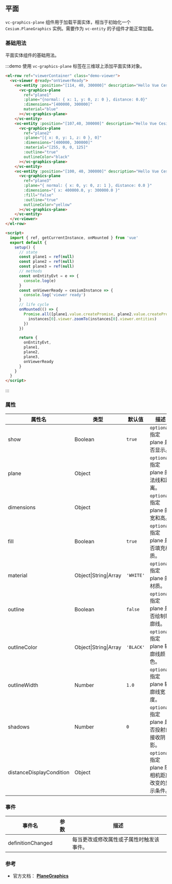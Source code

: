 ## 平面

`vc-graphics-plane` 组件用于加载平面实体，相当于初始化一个 `Cesium.PlaneGraphics` 实例。需要作为 `vc-entity` 的子组件才能正常加载。

### 基础用法

平面实体组件的基础用法。

:::demo 使用 `vc-graphics-plane` 标签在三维球上添加平面实体对象。

```html
<el-row ref="viewerContainer" class="demo-viewer">
  <vc-viewer @ready="onViewerReady">
    <vc-entity :position="[114, 40, 300000]" description="Hello Vue Cesium">
      <vc-graphics-plane
        ref="plane1"
        :plane="{normal: { x: 1, y: 0, z: 0 }, distance: 0.0}"
        :dimensions="[400000, 300000]"
        material="blue"
      ></vc-graphics-plane>
    </vc-entity>
    <vc-entity :position="[107,40, 300000]" description="Hello Vue Cesium">
      <vc-graphics-plane
        ref="plane2"
        :plane="[{ x: 0, y: 1, z: 0 }, 0]"
        :dimensions="[400000, 300000]"
        :material="[255, 0, 0, 125]"
        :outline="true"
        outlineColor="black"
      ></vc-graphics-plane>
    </vc-entity>
    <vc-entity :position="[100, 40, 300000]" description="Hello Vue Cesium">
      <vc-graphics-plane
        ref="plane3"
        :plane="{ normal: { x: 0, y: 0, z: 1 }, distance: 0.0 }"
        :dimensions="{ x: 400000.0, y: 300000.0 }"
        :fill="false"
        :outline="true"
        outlineColor="yellow"
      ></vc-graphics-plane>
    </vc-entity>
  </vc-viewer>
</el-row>

<script>
  import { ref, getCurrentInstance, onMounted } from 'vue'
  export default {
    setup() {
      // state
      const plane1 = ref(null)
      const plane2 = ref(null)
      const plane3 = ref(null)
      // methods
      const onEntityEvt = e => {
        console.log(e)
      }
      const onViewerReady = cesiumInstance => {
        console.log('viewer ready')
      }
      // life cycle
      onMounted(() => {
        Promise.all([plane1.value.createPromise, plane2.value.createPromise, plane3.value.createPromise]).then(instances => {
          instances[0].viewer.zoomTo(instances[0].viewer.entities)
        })
      })

      return {
        onEntityEvt,
        plane1,
        plane2,
        plane3,
        onViewerReady
      }
    }
  }
</script>
```

:::

### 属性

| 属性名                   | 类型                  | 默认值    | 描述                                             |
| ------------------------ | --------------------- | --------- | ------------------------------------------------ |
| show                     | Boolean               | `true`    | `optional` 指定 plane 是否显示。                 |
| plane                    | Object                |           | `optional` 指定 plane 的法线和距离。             |
| dimensions               | Object                |           | `optional` 指定 plane 的宽和高。                 |
| fill                     | Boolean               | `true`    | `optional` 指定 plane 是否填充材质。             |
| material                 | Object\|String\|Array | `'WHITE'` | `optional` 指定 plane 的材质。                   |
| outline                  | Boolean               | `false`   | `optional` 指定 plane 是否绘制轮廓线。           |
| outlineColor             | Object\|String\|Array | `'BLACK'` | `optional` 指定 plane 轮廓线颜色。               |
| outlineWidth             | Number                | `1.0`     | `optional` 指定 plane 轮廓线宽度。               |
| shadows                  | Number                | `0`       | `optional` 指定 plane 是否投射或接收阴影。       |
| distanceDisplayCondition | Object                |           | `optional` 指定 plane 随相机距离改变的显示条件。 |

### 事件

| 事件名            | 参数 | 描述                                     |
| ----------------- | ---- | ---------------------------------------- |
| definitionChanged |      | 每当更改或修改属性或子属性时触发该事件。 |

### 参考

- 官方文档： **[PlaneGraphics](https://cesium.com/docs/cesiumjs-ref-doc/PlaneGraphics.html)**

